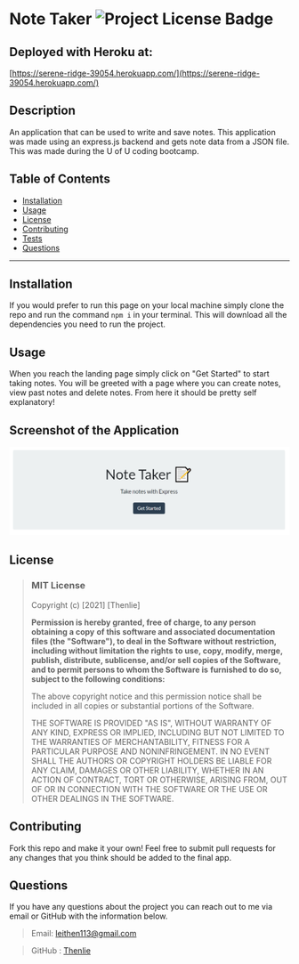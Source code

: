 # Note Taker  ![Project License Badge](https://img.shields.io/badge/license-MIT-brightgreen)

  ## Deployed with Heroku at:

  [https://serene-ridge-39054.herokuapp.com/](https://serene-ridge-39054.herokuapp.com/)

  ## Description

  An application that can be used to write and save notes. This application was made using an express.js backend and gets note data from a JSON file. This was made during the U of U coding bootcamp. 

  ## Table of Contents

  * [Installation](#Installation)
  * [Usage](#Usage)
  * [License](#license)
  * [Contributing](#Contributing)
  * [Tests](#Tests)
  * [Questions](#Questions)

  ***

  ## Installation

  If you would prefer to run this page on your local machine simply clone the repo and run the command `npm i` in your terminal. This will download all the dependencies you need to run the project. 

  ## Usage

  When you reach the landing page simply click on "Get Started" to start taking notes. You will be greeted with a page where you can create notes, view past notes and delete notes. From here it should be pretty self explanatory!

  ## Screenshot of the Application

  ![Screenshot of Note Taker](https://github.com/Thenlie/note-taker/blob/main/public/assets/media/screenshot.PNG)
  
  ## License
  
  
  > ### MIT License
  > 
  > Copyright (c) [2021] [Thenlie]
  > 
  > __Permission is hereby granted, free of charge, to any person obtaining a copy__
  > __of this software and associated documentation files (the "Software"), to deal__
  > __in the Software without restriction, including without limitation the rights__
  > __to use, copy, modify, merge, publish, distribute, sublicense, and/or sell__
  > __copies of the Software, and to permit persons to whom the Software is__
  > __furnished to do so, subject to the following conditions:__
  > 
  > The above copyright notice and this permission notice shall be included in all
  > copies or substantial portions of the Software.
  > 
  > THE SOFTWARE IS PROVIDED "AS IS", WITHOUT WARRANTY OF ANY KIND, EXPRESS OR
  > IMPLIED, INCLUDING BUT NOT LIMITED TO THE WARRANTIES OF MERCHANTABILITY,
  > FITNESS FOR A PARTICULAR PURPOSE AND NONINFRINGEMENT. IN NO EVENT SHALL THE
  > AUTHORS OR COPYRIGHT HOLDERS BE LIABLE FOR ANY CLAIM, DAMAGES OR OTHER
  > LIABILITY, WHETHER IN AN ACTION OF CONTRACT, TORT OR OTHERWISE, ARISING FROM,
  > OUT OF OR IN CONNECTION WITH THE SOFTWARE OR THE USE OR OTHER DEALINGS IN THE
  > SOFTWARE.
    

    

  ## Contributing

  Fork this repo and make it your own! Feel free to submit pull requests for any changes that you think should be added to the final app. 
  
  ## Questions

  If you have any questions about the project you can reach out to me via email or GitHub with the information below. 

  >Email: leithen113@gmail.com 

  >GitHub : [Thenlie](https://github.com/Thenlie)